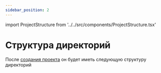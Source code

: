 ```yaml
---
sidebar_position: 2
---
```


import ProjectStructure from '../../src/components/ProjectStructure.tsx'

# Структура директорий

После [создания проекта](/docs/introduction/installation) он будет иметь следующую структуру директорий

<ProjectStructure />
